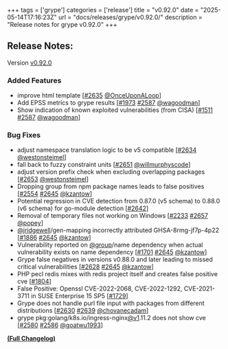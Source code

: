 +++
tags = ['grype']
categories = ['release']
title = "v0.92.0"
date = "2025-05-14T17:16:23Z"
url = "docs/releases/grype/v0.92.0/"
description = "Release notes for grype v0.92.0"
+++

## Release Notes:
Version [v0.92.0](https://github.com/anchore/grype/releases/tag/v0.92.0)

### Added Features

- improve html template [[#2635](https://github.com/anchore/grype/pull/2635) [@OnceUponALoop](https://github.com/OnceUponALoop)]
- Add EPSS metrics to grype results [[#1973](https://github.com/anchore/grype/issues/1973) [#2587](https://github.com/anchore/grype/pull/2587) [@wagoodman](https://github.com/wagoodman)]
- Show indication of known exploited vulnerabilities (from CISA) [[#1511](https://github.com/anchore/grype/issues/1511) [#2587](https://github.com/anchore/grype/pull/2587) [@wagoodman](https://github.com/wagoodman)]

### Bug Fixes

- adjust namespace translation logic to be v5 compatible [[#2634](https://github.com/anchore/grype/pull/2634) [@westonsteimel](https://github.com/westonsteimel)]
- fall back to fuzzy constraint units [[#2651](https://github.com/anchore/grype/pull/2651) [@willmurphyscode](https://github.com/willmurphyscode)]
- adjust version prefix check when excluding overlapping packages [[#2653](https://github.com/anchore/grype/pull/2653) [@westonsteimel](https://github.com/westonsteimel)]
- Dropping group from npm package names leads to false positives [[#2554](https://github.com/anchore/grype/issues/2554) [#2645](https://github.com/anchore/grype/pull/2645) [@kzantow](https://github.com/kzantow)]
- Potential regression in CVE detection from 0.87.0 (v5 schema) to 0.88.0 (v6 schema) for go-module detection [[#2642](https://github.com/anchore/grype/issues/2642)]
- Removal of temporary files not working on Windows [[#2233](https://github.com/anchore/grype/issues/2233) [#2657](https://github.com/anchore/grype/pull/2657) [@popey](https://github.com/popey)]
- [@jridgewell](https://github.com/jridgewell)/gen-mapping incorrectly attributed GHSA-8rmg-jf7p-4p22 [[#1886](https://github.com/anchore/grype/issues/1886) [#2645](https://github.com/anchore/grype/pull/2645) [@kzantow](https://github.com/kzantow)]
- Vulnerability reported on [@group](https://github.com/group)/name dependency when actual vulnerability exists on name dependency [[#1701](https://github.com/anchore/grype/issues/1701) [#2645](https://github.com/anchore/grype/pull/2645) [@kzantow](https://github.com/kzantow)]
- Grype false negatives in versions v0.88.0 and later leading to missed critical vulnerabilities [[#2628](https://github.com/anchore/grype/issues/2628) [#2645](https://github.com/anchore/grype/pull/2645) [@kzantow](https://github.com/kzantow)]
- PHP pecl redis mixes with redis project itself and creates false positive cve [[#1804](https://github.com/anchore/grype/issues/1804)]
- False Positive:  Openssl CVE-2022-2068, CVE-2022-1292, CVE-2021-3711  in SUSE Enterprise 15 SP5 [[#1729](https://github.com/anchore/grype/issues/1729)]
- Grype does not handle purl file input with packages from different distributions [[#2630](https://github.com/anchore/grype/issues/2630) [#2639](https://github.com/anchore/grype/pull/2639) [@chovanecadam](https://github.com/chovanecadam)]
- grype pkg:golang/k8s.io/ingress-nginx[@v1](https://github.com/v1).11.2 does not show cve [[#2580](https://github.com/anchore/grype/issues/2580) [#2586](https://github.com/anchore/grype/pull/2586) [@goatwu1993](https://github.com/goatwu1993)]

**[(Full Changelog)](https://github.com/anchore/grype/compare/v0.91.2...v0.92.0)**
